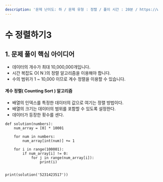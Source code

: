 ```yaml
---
description: '문제 난이도: 하 / 문제 유형 : 정렬 / 풀이 시간 : 20분 / https://www.acmicpc.net/problem/10989'
---
```


# 수 정렬하기3

## 1. 문제 풀이 핵심 아이디어

* 데이터의 개수가 최대 10,000,000개입니다.
* 시간 복잡도 O\( N \)의 정렬 알고리즘을 이용해야 합니다.
* 수의 범위가 1 ~ 10,000 이므로 계수 정렬을 이용할 수 있습니다.



#### 계수 정렬\( Counting Sort \) 알고리즘

* 배열의 인덱스를 특정한 데이터의 값으로 여기는 정렬 방법이다.
* 배열의 크기는 데이터의 범위를 포함할 수 있도록 설정한다.
* 데이터가 등장한 횟수를 센다.

```text
def solution(numbers):
    num_array = [0] * 10001

    for num in numbers:
        num_array[int(num)] += 1

    for i in range(100001):
        if num_array[i] != 0:
            for j in range(num_array[i]):
                print(i)


print(solution('5231423517'))
```



